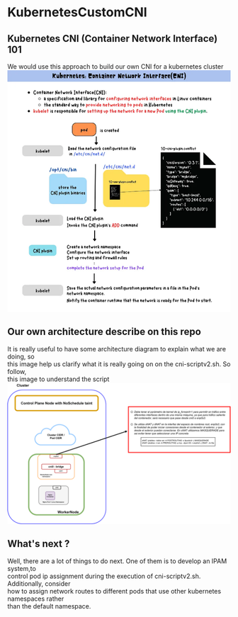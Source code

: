 # KubernetesCustomCNI



## Kubernetes CNI (Container Network Interface) 101
We would use this approach to build our own CNI for a kubernetes cluster <br />
![Alt text](/images/1_u01ilFzfMjMm_TXZt2Lyiw.webp?raw=true "Kubernetes CNI basics")<br />
## Our own architecture describe on this repo
It is really useful to have some architecture diagram to explain what we are doing, so<br />
this image help us clarify what it is really going on on the cni-scriptv2.sh. So follow,<br />
this image to understand the script<br />
![Alt text](/images/example.drawio.png?raw=true "Optional Title")

## What's next ?
Well, there are a lot of things to do next. One of them is to develop an IPAM system,to <br />
control pod ip assignment during the execution of cni-scriptv2.sh. Additionally, consider <br />
how to assign network routes to different pods that use other kubernetes namespaces rather <br />
than the default namespace.<br />